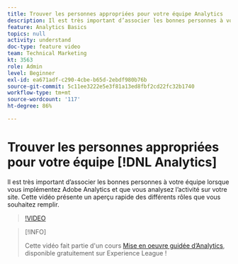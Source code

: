 ```yaml
---
title: Trouver les personnes appropriées pour votre équipe Analytics
description: Il est très important d’associer les bonnes personnes à votre équipe lorsque vous implémentez Adobe Analytics et que vous analysez l’activité sur votre site. Cette vidéo présente un aperçu rapide des différents rôles que vous souhaitez remplir.
feature: Analytics Basics
topics: null
activity: understand
doc-type: feature video
team: Technical Marketing
kt: 3563
role: Admin
level: Beginner
exl-id: ea671adf-c290-4cbe-b65d-2ebdf980b76b
source-git-commit: 5c11ee3222e5e3f81a13ed8fbf2cd22fc32b1740
workflow-type: tm+mt
source-wordcount: '117'
ht-degree: 86%

---
```


# Trouver les personnes appropriées pour votre équipe [!DNL Analytics]

Il est très important d’associer les bonnes personnes à votre équipe lorsque vous implémentez Adobe Analytics et que vous analysez l’activité sur votre site. Cette vidéo présente un aperçu rapide des différents rôles que vous souhaitez remplir.

>[!VIDEO](https://video.tv.adobe.com/v/28756/?quality=12)

>[!INFO]
>
> Cette vidéo fait partie d&#39;un cours [Mise en oeuvre guidée d’Analytics](https://experienceleague.adobe.com/?recommended=Analytics-D-1-2019.1), disponible gratuitement sur Experience League !